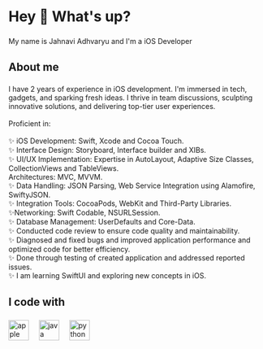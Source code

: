 <h1 align="left">Hey 👋 What's up?</h1>

###

<p align="left">My name is Jahnavi Adhvaryu and I'm a iOS Developer</p>

###

<h2 align="left">About me</h2>

###

<p align="left">I have 2 years of experience in iOS development. I'm immersed in tech, gadgets, and sparking fresh ideas. I thrive in team discussions, sculpting innovative solutions, and delivering top-tier user experiences. <br><br>Proficient in:<br><br>✨ iOS Development:  Swift, Xcode and Cocoa Touch.<br>✨ Interface Design: Storyboard, Interface builder and XIBs.<br>✨ UI/UX Implementation: Expertise in AutoLayout, Adaptive Size Classes, CollectionViews and TableViews.<br>Architectures: MVC, MVVM.<br>✨ Data Handling: JSON Parsing, Web Service Integration using Alamofire, SwiftyJSON.<br>✨ Integration Tools: CocoaPods, WebKit and Third-Party Libraries.<br>✨Networking: Swift Codable, NSURLSession.<br>✨ Database Management: UserDefaults and Core-Data.<br>✨ Conducted code review to ensure code quality and maintainability.<br>✨ Diagnosed and fixed bugs and improved application performance and optimized code for better efficiency.<br>✨ Done through testing of created application and addressed reported issues.<br>✨ I am learning SwiftUI and exploring new concepts in iOS.</p>

###

<h2 align="left">I code with</h2>

###

<div align="left">
  <img src="https://cdn.jsdelivr.net/gh/devicons/devicon/icons/apple/apple-original.svg" height="40" alt="apple logo"  />
  <img width="12" />
  <img src="https://cdn.jsdelivr.net/gh/devicons/devicon/icons/java/java-original.svg" height="40" alt="java logo"  />
  <img width="12" />
  <img src="https://cdn.jsdelivr.net/gh/devicons/devicon/icons/python/python-original.svg" height="40" alt="python logo"  />
</div>

###
